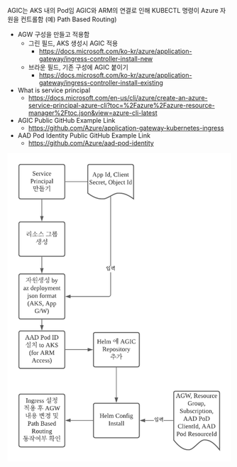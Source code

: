 AGIC는 AKS 내의 Pod임
AGIC와 ARM의 연결로 인해 KUBECTL 명령이 Azure 자원을 컨트롤함 (예) Path Based Routing)
 - AGW 구성을 만들고 적용함
     - 그린 필드, AKS 생성시 AGIC 적용 
        - https://docs.microsoft.com/ko-kr/azure/application-gateway/ingress-controller-install-new 
     - 브라운 필드, 기존 구성에 AGIC 붙이기
        - https://docs.microsoft.com/ko-kr/azure/application-gateway/ingress-controller-install-existing 
 - What is service principal
     -   https://docs.microsoft.com/en-us/cli/azure/create-an-azure-service-principal-azure-cli?toc=%2Fazure%2Fazure-resource-manager%2Ftoc.json&view=azure-cli-latest   
 - AGIC Public GitHub Example Link
     - https://github.com/Azure/application-gateway-kubernetes-ingress  
 - AAD Pod Identity Public GitHub Example Link
     - https://github.com/Azure/aad-pod-identity 

<img src="/images/AGIC Install How2.png">        
